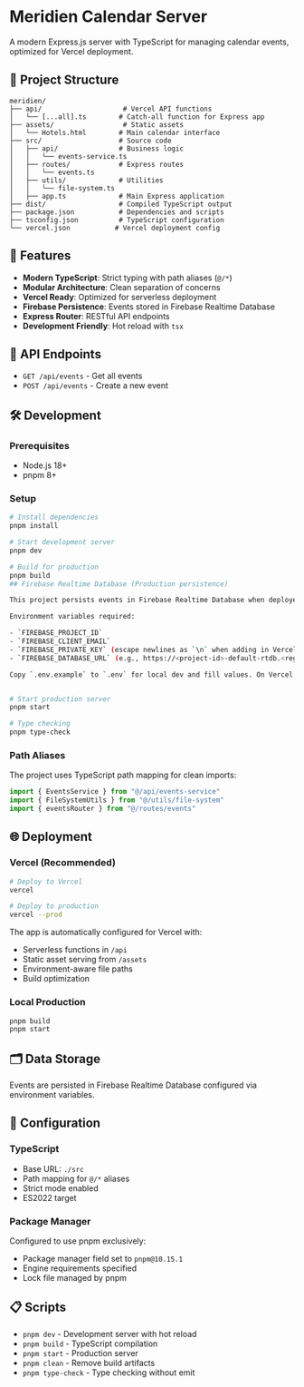 # Meridien Calendar Server

A modern Express.js server with TypeScript for managing calendar events, optimized for Vercel deployment.

## 📁 Project Structure

```
meridien/
├── api/                    # Vercel API functions
│   └── [...all].ts        # Catch-all function for Express app
├── assets/                 # Static assets
│   └── Hotels.html        # Main calendar interface
├── src/                   # Source code
│   ├── api/               # Business logic
│   │   └── events-service.ts
│   ├── routes/            # Express routes
│   │   └── events.ts
│   ├── utils/             # Utilities
│   │   └── file-system.ts
│   ├── app.ts             # Main Express application
├── dist/                  # Compiled TypeScript output
├── package.json           # Dependencies and scripts
├── tsconfig.json          # TypeScript configuration
└── vercel.json           # Vercel deployment config
```

## 🚀 Features

- **Modern TypeScript**: Strict typing with path aliases (`@/*`)
- **Modular Architecture**: Clean separation of concerns
- **Vercel Ready**: Optimized for serverless deployment
- **Firebase Persistence**: Events stored in Firebase Realtime Database
- **Express Router**: RESTful API endpoints
- **Development Friendly**: Hot reload with `tsx`

## 📝 API Endpoints

- `GET /api/events` - Get all events
- `POST /api/events` - Create a new event

## 🛠️ Development

### Prerequisites

- Node.js 18+
- pnpm 8+

### Setup

```bash
# Install dependencies
pnpm install

# Start development server
pnpm dev

# Build for production
pnpm build
## Firebase Realtime Database (Production persistence)

This project persists events in Firebase Realtime Database when deployed.

Environment variables required:

- `FIREBASE_PROJECT_ID`
- `FIREBASE_CLIENT_EMAIL`
- `FIREBASE_PRIVATE_KEY` (escape newlines as `\n` when adding in Vercel UI)
- `FIREBASE_DATABASE_URL` (e.g., https://<project-id>-default-rtdb.<region>.firebasedatabase.app)

Copy `.env.example` to `.env` for local dev and fill values. On Vercel, set them in Project Settings → Environment Variables.


# Start production server
pnpm start

# Type checking
pnpm type-check
```

### Path Aliases

The project uses TypeScript path mapping for clean imports:

```typescript
import { EventsService } from "@/api/events-service"
import { FileSystemUtils } from "@/utils/file-system"
import { eventsRouter } from "@/routes/events"
```

## 🌐 Deployment

### Vercel (Recommended)

```bash
# Deploy to Vercel
vercel

# Deploy to production
vercel --prod
```

The app is automatically configured for Vercel with:

- Serverless functions in `/api`
- Static asset serving from `/assets`
- Environment-aware file paths
- Build optimization

### Local Production

```bash
pnpm build
pnpm start
```

## 🗂️ Data Storage

Events are persisted in Firebase Realtime Database configured via environment variables.

## 🔧 Configuration

### TypeScript

- Base URL: `./src`
- Path mapping for `@/*` aliases
- Strict mode enabled
- ES2022 target

### Package Manager

Configured to use pnpm exclusively:

- Package manager field set to `pnpm@10.15.1`
- Engine requirements specified
- Lock file managed by pnpm

## 📋 Scripts

- `pnpm dev` - Development server with hot reload
- `pnpm build` - TypeScript compilation
- `pnpm start` - Production server
- `pnpm clean` - Remove build artifacts
- `pnpm type-check` - Type checking without emit
